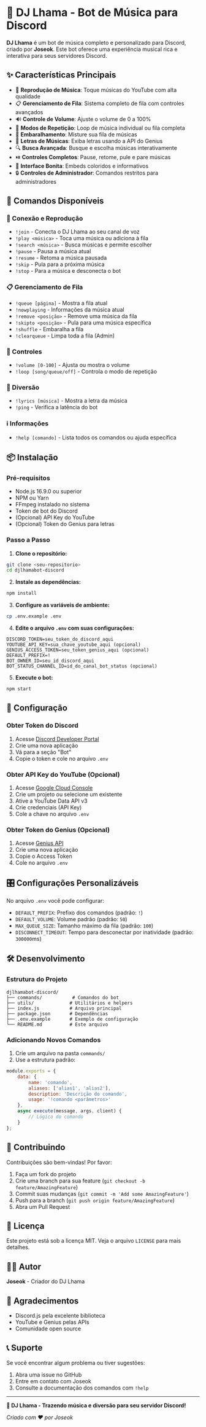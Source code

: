# 🦙 DJ Lhama - Bot de Música para Discord

**DJ Lhama** é um bot de música completo e personalizado para Discord, criado por **Joseok**. Este bot oferece uma experiência musical rica e interativa para seus servidores Discord.

## ✨ Características Principais

- 🎵 **Reprodução de Música**: Toque músicas do YouTube com alta qualidade
- 📋 **Gerenciamento de Fila**: Sistema completo de fila com controles avançados
- 🔊 **Controle de Volume**: Ajuste o volume de 0 a 100%
- 🔄 **Modos de Repetição**: Loop de música individual ou fila completa
- 🔀 **Embaralhamento**: Misture sua fila de músicas
- 🎤 **Letras de Músicas**: Exiba letras usando a API do Genius
- 🔍 **Busca Avançada**: Busque e escolha músicas interativamente
- ⏯️ **Controles Completos**: Pause, retome, pule e pare músicas
- 🎨 **Interface Bonita**: Embeds coloridos e informativos
- 🔒 **Controles de Administrador**: Comandos restritos para administradores

## 🚀 Comandos Disponíveis

### 🎤 Conexão e Reprodução
- `!join` - Conecta o DJ Lhama ao seu canal de voz
- `!play <música>` - Toca uma música ou adiciona à fila
- `!search <música>` - Busca músicas e permite escolher
- `!pause` - Pausa a música atual
- `!resume` - Retoma a música pausada
- `!skip` - Pula para a próxima música
- `!stop` - Para a música e desconecta o bot

### 📋 Gerenciamento de Fila
- `!queue [página]` - Mostra a fila atual
- `!nowplaying` - Informações da música atual
- `!remove <posição>` - Remove uma música da fila
- `!skipto <posição>` - Pula para uma música específica
- `!shuffle` - Embaralha a fila
- `!clearqueue` - Limpa toda a fila (Admin)

### 🔧 Controles
- `!volume [0-100]` - Ajusta ou mostra o volume
- `!loop [song/queue/off]` - Controla o modo de repetição

### 🎤 Diversão
- `!lyrics [música]` - Mostra a letra da música
- `!ping` - Verifica a latência do bot

### ℹ️ Informações
- `!help [comando]` - Lista todos os comandos ou ajuda específica

## 📦 Instalação

### Pré-requisitos
- Node.js 16.9.0 ou superior
- NPM ou Yarn
- FFmpeg instalado no sistema
- Token de bot do Discord
- (Opcional) API Key do YouTube
- (Opcional) Token do Genius para letras

### Passo a Passo

1. **Clone o repositório:**
```bash
git clone <seu-repositorio>
cd djlhamabot-discord
```

2. **Instale as dependências:**
```bash
npm install
```

3. **Configure as variáveis de ambiente:**
```bash
cp .env.example .env
```

4. **Edite o arquivo `.env` com suas configurações:**
```env
DISCORD_TOKEN=seu_token_do_discord_aqui
YOUTUBE_API_KEY=sua_chave_youtube_aqui (opcional)
GENIUS_ACCESS_TOKEN=seu_token_genius_aqui (opcional)
DEFAULT_PREFIX=!
BOT_OWNER_ID=seu_id_discord_aqui
BOT_STATUS_CHANNEL_ID=id_do_canal_bot_status (opcional)
```

5. **Execute o bot:**
```bash
npm start
```

## 🔧 Configuração

### Obter Token do Discord
1. Acesse [Discord Developer Portal](https://discord.com/developers/applications)
2. Crie uma nova aplicação
3. Vá para a seção "Bot"
4. Copie o token e cole no arquivo `.env`

### Obter API Key do YouTube (Opcional)
1. Acesse [Google Cloud Console](https://console.cloud.google.com/)
2. Crie um projeto ou selecione um existente
3. Ative a YouTube Data API v3
4. Crie credenciais (API Key)
5. Cole a chave no arquivo `.env`

### Obter Token do Genius (Opcional)
1. Acesse [Genius API](https://genius.com/api-clients)
2. Crie uma nova aplicação
3. Copie o Access Token
4. Cole no arquivo `.env`

## 🎛️ Configurações Personalizáveis

No arquivo `.env` você pode configurar:

- `DEFAULT_PREFIX`: Prefixo dos comandos (padrão: `!`)
- `DEFAULT_VOLUME`: Volume padrão (padrão: `50`)
- `MAX_QUEUE_SIZE`: Tamanho máximo da fila (padrão: `100`)
- `DISCONNECT_TIMEOUT`: Tempo para desconectar por inatividade (padrão: `300000`ms)

## 🛠️ Desenvolvimento

### Estrutura do Projeto
```
djlhamabot-discord/
├── commands/           # Comandos do bot
├── utils/             # Utilitários e helpers
├── index.js           # Arquivo principal
├── package.json       # Dependências
├── .env.example       # Exemplo de configuração
└── README.md          # Este arquivo
```

### Adicionando Novos Comandos
1. Crie um arquivo na pasta `commands/`
2. Use a estrutura padrão:
```javascript
module.exports = {
    data: {
        name: 'comando',
        aliases: ['alias1', 'alias2'],
        description: 'Descrição do comando',
        usage: '!comando <parâmetros>'
    },
    async execute(message, args, client) {
        // Lógica do comando
    }
};
```

## 🤝 Contribuindo

Contribuições são bem-vindas! Por favor:

1. Faça um fork do projeto
2. Crie uma branch para sua feature (`git checkout -b feature/AmazingFeature`)
3. Commit suas mudanças (`git commit -m 'Add some AmazingFeature'`)
4. Push para a branch (`git push origin feature/AmazingFeature`)
5. Abra um Pull Request

## 📝 Licença

Este projeto está sob a licença MIT. Veja o arquivo `LICENSE` para mais detalhes.

## 👨‍💻 Autor

**Joseok** - Criador do DJ Lhama

## 🙏 Agradecimentos

- Discord.js pela excelente biblioteca
- YouTube e Genius pelas APIs
- Comunidade open source

## 📞 Suporte

Se você encontrar algum problema ou tiver sugestões:

1. Abra uma issue no GitHub
2. Entre em contato com Joseok
3. Consulte a documentação dos comandos com `!help`

---

**🦙 DJ Lhama - Trazendo música e diversão para seu servidor Discord!**

*Criado com ❤️ por Joseok*
